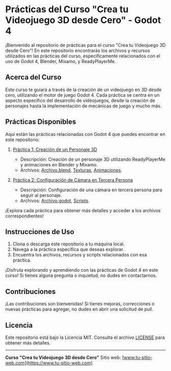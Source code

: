 # Prácticas del Curso "Crea tu Videojuego 3D desde Cero" - Godot 4

¡Bienvenido al repositorio de prácticas para el curso "Crea tu Videojuego 3D desde Cero"! En este repositorio encontrarás los archivos y recursos utilizados en las prácticas del curso, específicamente relacionados con el uso de Godot 4, Blender, Mixamo, y ReadyPlayerMe.

## Acerca del Curso

Este curso te guiará a través de la creación de un videojuego en 3D desde cero, utilizando el motor de juego Godot 4. Cada práctica se centra en un aspecto específico del desarrollo de videojuegos, desde la creación de personajes hasta la implementación de mecánicas de juego y mucho más.

## Prácticas Disponibles

Aquí están las prácticas relacionadas con Godot 4 que puedes encontrar en este repositorio:

1. [Práctica 1: Creación de un Personaje 3D](/Practica1/)
   - Descripción: Creación de un personaje 3D utilizando ReadyPlayerMe y animaciones en Blender y Mixamo.
   - Archivos: [Archivo.blend](/Practica1/Archivo.blend), [Texturas](/Practica1/Texturas/), [Animaciones](/Practica1/Animaciones/).

2. [Práctica 2: Configuración de Cámara en Tercera Persona](/Practica2/)
   - Descripción: Configuración de una cámara en tercera persona para seguir al personaje.
   - Archivos: [Archivo.godot](/Practica2/Archivo.godot), [Scripts](/Practica2/Scripts/).

¡Explora cada práctica para obtener más detalles y acceder a los archivos correspondientes!

## Instrucciones de Uso

1. Clona o descarga este repositorio a tu máquina local.
2. Navega a la práctica específica que deseas explorar.
3. Encuentra los archivos, recursos y scripts relacionados con esa práctica.

¡Disfruta explorando y aprendiendo con las prácticas de Godot 4 en este curso! Si tienes alguna pregunta o inquietud, no dudes en contactarnos.

## Contribuciones

¡Las contribuciones son bienvenidas! Si tienes mejoras, correcciones o nuevas prácticas para agregar, no dudes en abrir una solicitud de pull.

## Licencia

Este repositorio está bajo la Licencia MIT. Consulta el archivo [LICENSE](/LICENSE) para obtener más detalles.

---

**Curso "Crea tu Videojuego 3D desde Cero"**
Sitio web: [www.tu-sitio-web.com](https://www.tu-sitio-web.com)


